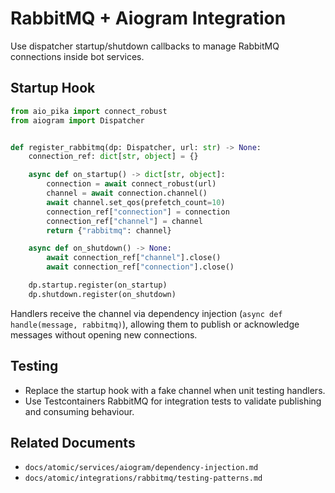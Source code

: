 # RabbitMQ + Aiogram Integration

Use dispatcher startup/shutdown callbacks to manage RabbitMQ connections inside bot services.

## Startup Hook

```python
from aio_pika import connect_robust
from aiogram import Dispatcher


def register_rabbitmq(dp: Dispatcher, url: str) -> None:
    connection_ref: dict[str, object] = {}

    async def on_startup() -> dict[str, object]:
        connection = await connect_robust(url)
        channel = await connection.channel()
        await channel.set_qos(prefetch_count=10)
        connection_ref["connection"] = connection
        connection_ref["channel"] = channel
        return {"rabbitmq": channel}

    async def on_shutdown() -> None:
        await connection_ref["channel"].close()
        await connection_ref["connection"].close()

    dp.startup.register(on_startup)
    dp.shutdown.register(on_shutdown)
```

Handlers receive the channel via dependency injection (`async def handle(message, rabbitmq)`), allowing them to publish or acknowledge messages without opening new connections.

## Testing

- Replace the startup hook with a fake channel when unit testing handlers.
- Use Testcontainers RabbitMQ for integration tests to validate publishing and consuming behaviour.

## Related Documents

- `docs/atomic/services/aiogram/dependency-injection.md`
- `docs/atomic/integrations/rabbitmq/testing-patterns.md`
